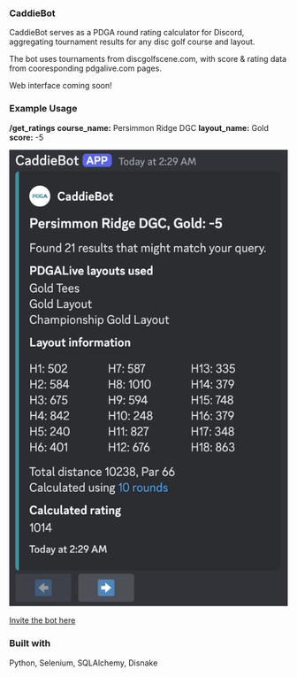 ### CaddieBot

CaddieBot serves as a PDGA round rating calculator for Discord, aggregating tournament results for any disc golf course and layout.

The bot uses tournaments from discgolfscene.com, with score & rating data from cooresponding pdgalive.com pages.

Web interface coming soon!

### Example Usage

**/get_ratings**
**course_name:** Persimmon Ridge DGC
**layout_name:** Gold
**score:** -5

![alt text](image.png)

[Invite the bot here](https://discord.com/oauth2/authorize?client_id=1300645264591294475&permissions=8&integration_type=0&scope=bot)

### Built with

Python, Selenium, SQLAlchemy, Disnake
